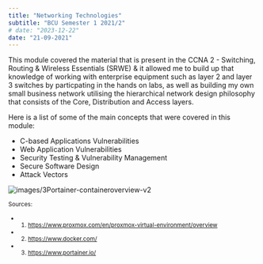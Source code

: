 ```yaml
---
title: "Networking Technologies"
subtitle: "BCU Semester 1 2021/2"
# date: "2023-12-22"
date: "21-09-2021"
---
```

This module covered the material that is present in the CCNA 2 - Switching, Routing & Wireless Essentials (SRWE) & it allowed me to build up that knowledge of working with enterprise equipment such as layer 2 and layer 3 switches by particpating in the hands on labs, as well as building my own small business network utilising the hierarchical network design philosophy that consists of the Core, Distribution and Access layers. 


Here is a list of some of the main concepts that were covered in this module:
- C-based Applications Vulnerabilities
- Web Application Vulnerabilities
- Security Testing & Vulnerability Management
- Secure Software Design
- Attack Vectors

![images/3Portainer-containeroverview-v2](/images/3Portainer-containeroverview-v2.png)

<small>Sources:
- 1. https://www.proxmox.com/en/proxmox-virtual-environment/overview
- 2. https://www.docker.com/
- 3. https://www.portainer.io/



</small>
